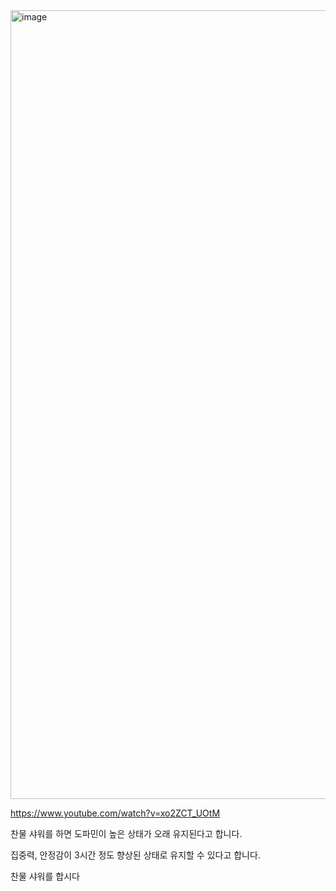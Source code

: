 <img width="1262" alt="image" src="https://gist.github.com/user-attachments/assets/6a9ce184-cab6-4266-8777-e50fab82533b">

https://www.youtube.com/watch?v=xo2ZCT_UOtM

찬물 샤워를 하면 도파민이 높은 상태가 오래 유지된다고 합니다.

집중력, 안정감이 3시간 정도 향상된 상태로 유지할 수 있다고 합니다.

찬물 샤워를 합시다